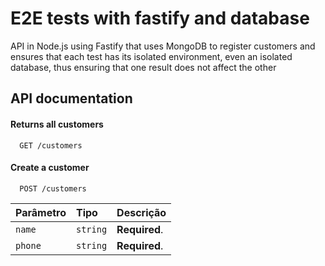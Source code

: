 

# E2E tests with fastify and database

API in Node.js using Fastify that uses MongoDB to register customers and ensures that each test has its isolated environment, even an isolated database, thus ensuring that one result does not affect the other




## API documentation

#### Returns all customers

```http
  GET /customers
```

#### Create a customer

```http
  POST /customers
```

| Parâmetro   | Tipo       | Descrição                                   |
| :---------- | :--------- | :------------------------------------------ |
| `name`      | `string` | **Required**.  |
| `phone`      | `string` | **Required**.  |



